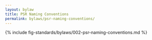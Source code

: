 ```yaml
---
layout: bylaw
title: PSR Naming Conventions
permalink: bylaws/psr-naming-conventions/
---
```


{% include fig-standards/bylaws/002-psr-naming-conventions.md %}